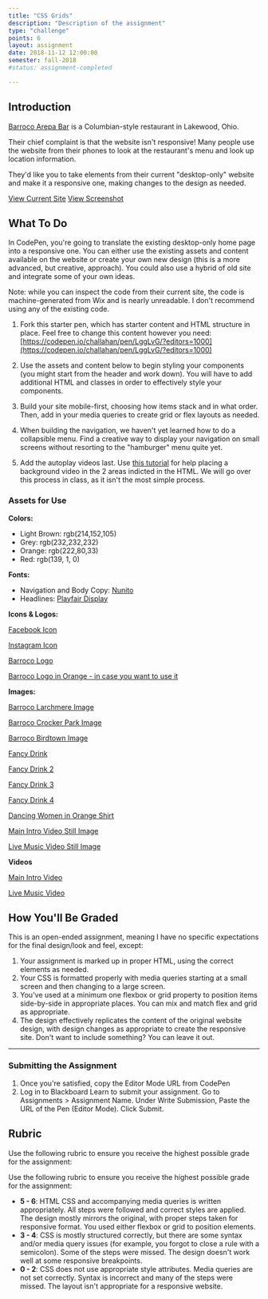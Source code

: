 ```yaml
---
title: "CSS Grids"
description: "Description of the assignment"
type: "challenge"
points: 6
layout: assignment
date: 2018-11-12 12:00:00
semester: fall-2018
#status: assignment-completed

---
```


## Introduction

[Barroco Arepa Bar](https://www.barrocoarepabar.com) is a Columbian-style restaurant in Lakewood, Ohio.  

Their chief complaint is that the website isn't responsive!  Many people use the website from their phones to look at the restaurant's menu and look up location information.

They'd like you to take elements from their current "desktop-only" website and make it a responsive one, making changes to the design as needed.  

<a href="https://www.barrocoarepabar.com" class="button small">View Current Site</a>
<a href="/files/barroco.png" class="button small">View Screenshot</a>

## What To Do

In CodePen, you're going to translate the existing desktop-only home page into a responsive one.  You can either use the existing assets and content available on the website or create your own new design (this is a more advanced, but creative, approach).  You could also use a hybrid of old site and integrate some of your own ideas.

Note: while you can inspect the code from their current site, the code is machine-generated from Wix and is nearly unreadable. I don't recommend using any of the existing code.

1.  Fork this starter pen, which has starter content and HTML structure in place.  Feel free to change this content however you need:  [https://codepen.io/challahan/pen/LggLvG/?editors=1000](https://codepen.io/challahan/pen/LggLvG/?editors=1000)

2.  Use the assets and content below to begin styling your components (you might start from the header and work down).  You will have to add additional HTML and classes in order to effectively style your components.

3.  Build your site mobile-first, choosing how items stack and in what order.  Then, add in your media queries to create grid or flex layouts as needed.

4.  When building the navigation, we haven't yet learned how to do a collapsible menu. Find a creative way to display your navigation on small screens without resorting to the "hamburger" menu quite yet.

4.  Add the autoplay videos last.  Use [this tutorial](https://pawelgrzybek.com/background-video-made-easy/) for help placing a background video in the 2 areas indicted in the HTML.  We will go over this process in class, as it isn't the most simple process.  


### Assets for Use

**Colors:**

* Light Brown: rgb(214,152,105)
* Grey: rgb(232,232,232)
* Orange: rgb(222,80,33)
* Red: rgb(139, 1, 0)


**Fonts:**

* Navigation and Body Copy:  [Nunito](https://fonts.google.com/specimen/Nunito)
* Headlines:  [Playfair Display](https://fonts.google.com/specimen/Playfair+Display)


**Icons & Logos:**

[Facebook Icon](https://static.wixstatic.com/media/0fdef751204647a3bbd7eaa2827ed4f9.png/v1/fill/w_86,h_86,al_c,usm_0.66_1.00_0.01/0fdef751204647a3bbd7eaa2827ed4f9.png)

[Instagram Icon](https://static.wixstatic.com/media/01c3aff52f2a4dffa526d7a9843d46ea.png/v1/fill/w_86,h_86,al_c,usm_0.66_1.00_0.01/01c3aff52f2a4dffa526d7a9843d46ea.png)

[Barroco Logo](https://static.wixstatic.com/media/cb2e86_fd0bc32b806a49a396492eed7e36cd24~mv2.png/v1/fill/w_1200,h_542,al_c,usm_0.66_1.00_0.01/cb2e86_fd0bc32b806a49a396492eed7e36cd24~mv2.png)

[Barroco Logo in Orange - in case you want to use it](https://s3-us-west-2.amazonaws.com/s.cdpn.io/259273/barroco-standalone.png)

**Images:**

[Barroco Larchmere Image](https://static.wixstatic.com/media/cb2e86_de7a586781164a2fb05e923c0f3da2b0~mv2.jpg/v1/fill/w_976,h_778,al_c,q_85,usm_0.66_1.00_0.01/cb2e86_de7a586781164a2fb05e923c0f3da2b0~mv2.jpg)

[Barroco Crocker Park Image](https://static.wixstatic.com/media/cb2e86_4a123699e56142f9a271e2118987f9a9~mv2_d_4032_3024_s_4_2.jpg/v1/fill/w_976,h_778,al_c,q_85,usm_0.66_1.00_0.01/cb2e86_4a123699e56142f9a271e2118987f9a9~mv2_d_4032_3024_s_4_2.jpg)

[Barroco Birdtown Image](https://static.wixstatic.com/media/cb2e86_366d631e05ff463bacb0e51c866eb3cf~mv2.jpg/v1/fill/w_757,h_606,al_l,q_85/cb2e86_366d631e05ff463bacb0e51c866eb3cf~mv2.jpg)

[Fancy Drink](https://static.wixstatic.com/media/cb2e86_8db52b129a4c439f84c95985864b0a28~mv2.jpg/v1/fill/w_894,h_960,al_c,q_85/cb2e86_8db52b129a4c439f84c95985864b0a28~mv2.jpg)  

[Fancy Drink 2](https://static.wixstatic.com/media/cb2e86_a34b967db150425aab42d22a81f58ed2~mv2.jpg/v1/fill/w_487,h_365,al_c,q_80,usm_0.66_1.00_0.01/cb2e86_a34b967db150425aab42d22a81f58ed2~mv2.jpg)

[Fancy Drink 3](https://static.wixstatic.com/media/cb2e86_314a0fdce42a4af59bf09ac34a290e13~mv2.jpg/v1/fill/w_487,h_365,al_c,q_80,usm_0.66_1.00_0.01/cb2e86_314a0fdce42a4af59bf09ac34a290e13~mv2.jpg)

[Fancy Drink 4](https://static.wixstatic.com/media/cb2e86_ea40f649a58b483a90419cfe7a5b721b~mv2.jpg/v1/fill/w_487,h_365,al_c,q_80,usm_0.66_1.00_0.01/cb2e86_ea40f649a58b483a90419cfe7a5b721b~mv2.jpg)  

[Dancing Women in Orange Shirt](https://static.wixstatic.com/media/cb2e86_0254f683ccd24e898459a0ad6a1766f6~mv2_d_2048_1356_s_2.jpg/v1/fill/w_2048,h_1169,al_c,q_90/cb2e86_0254f683ccd24e898459a0ad6a1766f6~mv2_d_2048_1356_s_2.jpg)

[Main Intro Video Still Image](https://static.wixstatic.com/media/cb2e86_a1af32d37aea4588a5a9c2ae8430c5d3f000.jpg/v1/fill/w_720,h_383,al_c,q_80,usm_0.33_1.00_0.00/cb2e86_a1af32d37aea4588a5a9c2ae8430c5d3f000.jpg)

[Live Music Video Still Image](https://static.wixstatic.com/media/cb2e86_4d0cd688de5142199358caa0b799ca15f000.jpg/v1/fill/w_864,h_271,al_c,lg_1,q_80,usm_0.33_1.00_0.00/cb2e86_4d0cd688de5142199358caa0b799ca15f000.jpg)


**Videos**

[Main Intro Video](https://video.wixstatic.com/video/cb2e86_a1af32d37aea4588a5a9c2ae8430c5d3/480p/mp4/file.mp4)

[Live Music Video](https://video.wixstatic.com/video/cb2e86_4d0cd688de5142199358caa0b799ca15/360p/mp4/file.mp4)


## How You'll Be Graded

This is an open-ended assignment, meaning I have no specific expectations for the final design/look and feel, except:

1.  Your assignment is marked up in proper HTML, using the correct elements as needed.
2.  Your CSS is formatted properly with media queries starting at a small screen and then changing to a large screen.
3.  You've used at a minimum one flexbox or grid property to position items side-by-side in appropriate places. You can mix and match flex and grid as appropriate.
4.  The design effectively replicates the content of the original website design, with design changes as appropriate to create the responsive site. Don't want to include something? You can leave it out.

---

### Submitting the Assignment

1. Once you're satisfied, copy the Editor Mode URL from CodePen
2. Log in to Blackboard Learn to submit your assignment.  Go to Assignments > Assignment Name.  Under Write Submission, Paste the URL of the Pen (Editor Mode).  Click Submit.

## Rubric

Use the following rubric to ensure you receive the highest possible grade for the assignment:

Use the following rubric to ensure you receive the highest possible grade for the assignment:

* **5 - 6**: HTML CSS and accompanying media queries is written appropriately.  All steps were followed and correct styles are applied.  The design mostly mirrors the original, with proper steps taken for responsive format.  You used either flexbox or grid to position elements.
* **3 - 4**: CSS is mostly structured correctly, but there are some syntax and/or media query issues (for example, you forgot to close a rule with a semicolon).  Some of the steps were missed.  The design doesn't work well at some responsive breakpoints.
* **0 - 2**: CSS does not use appropriate style attributes.  Media queries are not set correctly.  Syntax is incorrect and many of the steps were missed.  The layout isn't appropriate for a responsive website.

